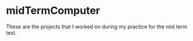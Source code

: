 # midTermComputer
These are the projects that I worked on during my practice for the mid term test.
